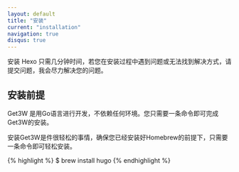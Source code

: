 ```yaml
---
layout: default
title: "安装"
current: "installation"
navigation: true
disqus: true
---
```


安装 Hexo 只需几分钟时间，若您在安装过程中遇到问题或无法找到解决方式，请提交问题，我会尽力解决您的问题。

## 安装前提
Get3W 是用Go语言进行开发，不依赖任何环境。您只需要一条命令即可完成 Get3W的安装。

安装Get3W是件很轻松的事情，确保您已经安装好Homebrew的前提下，只需要一条命令即可轻松安装。

{% highlight %}
$ brew install hugo
{% endhighlight %}
